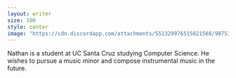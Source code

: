 ```yaml
---
layout: writer
size: 100
style: center
image: "https://cdn.discordapp.com/attachments/551329976515821568/987535330813022228/05498087-7A7C-4710-8106-FC0E888B080B.jpg"
---
```


Nathan is a student at UC Santa Cruz studying Computer Science. He wishes to pursue a music minor and compose instrumental music in the future. 
